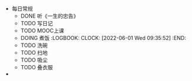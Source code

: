 - 每日常规
	- DONE 听《一生的忠告》
	- TODO 写日记
	- TODO MOOC上课
	- DOING 煮饭
	  :LOGBOOK:
	  CLOCK: [2022-06-01 Wed 09:35:52]
	  :END:
	- TODO 洗碗
	- TODO 扫地
	- TODO 吸尘
	- TODO 叠衣服
-